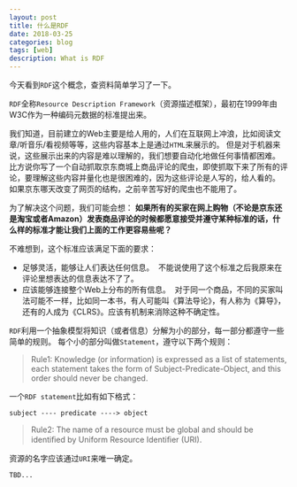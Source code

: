 ```yaml
---
layout: post
title: 什么是RDF
date: 2018-03-25
categories: blog
tags: [web]
description: What is RDF
---
```


今天看到`RDF`这个概念，查资料简单学习了一下。

`RDF`全称`Resource Description Framework`（资源描述框架），最初在1999年由W3C作为一种编码元数据的标准提出来。

我们知道，目前建立的Web主要是给人用的，人们在互联网上冲浪，比如阅读文章/听音乐/看视频等等，这些内容基本上是通过`HTML`来展示的。
但是对于机器来说，这些展示出来的内容是难以理解的，我们想要自动化地做任何事情都困难。
比方说你写了一个自动抓取京东商城上商品评论的爬虫，即使抓取下来了所有的评论，要理解这些内容并量化也是很困难的，因为这些评论是人写的，给人看的。
如果京东哪天改变了网页的结构，之前辛苦写好的爬虫也不能用了。

为了解决这个问题，我们可能会想：
**如果所有的买家在网上购物（不论是京东还是淘宝或者Amazon）发表商品评论的时候都愿意接受并遵守某种标准的话，什么样的标准才能让我们上面的工作更容易些呢？**

不难想到，这个标准应该满足下面的要求：
* 足够灵活，能够让人们表达任何信息。
  不能说使用了这个标准之后我原来在评论里想表达的信息表达不了了。
* 应该能够连接整个Web上分布的所有信息。
  对于同一个商品，不同的买家叫法可能不一样，比如同一本书，有人可能叫《算法导论》，有人称为《算导》，还有的人成为《CLRS》。应该有机制来消除这种不确定性。
  

`RDF`利用一个抽象模型将知识（或者信息）分解为小的部分，每一部分都遵守一些简单的规则。
每个小的部分叫做`Statement`，遵守以下两个规则：
> Rule1: Knowledge (or information) is expressed as a list of statements, each statement takes the form of Subject-Predicate-Object, and this order should never be changed.

一个`RDF statement`比如有如下格式：
```
subject ---- predicate ----> object
```

> Rule2: The name of a resource must be global and should be identiﬁed by Uniform Resource Identiﬁer (URI).

资源的名字应该通过`URI`来唯一确定。

```
TBD...
```
